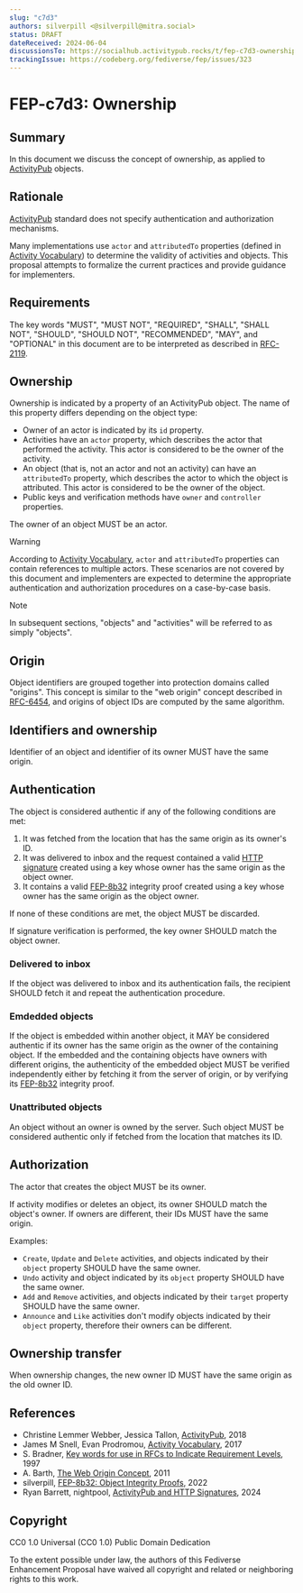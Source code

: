 ```yaml
---
slug: "c7d3"
authors: silverpill <@silverpill@mitra.social>
status: DRAFT
dateReceived: 2024-06-04
discussionsTo: https://socialhub.activitypub.rocks/t/fep-c7d3-ownership/4292
trackingIssue: https://codeberg.org/fediverse/fep/issues/323
---
```

# FEP-c7d3: Ownership

## Summary

In this document we discuss the concept of ownership, as applied to [ActivityPub] objects.

## Rationale

[ActivityPub] standard does not specify authentication and authorization mechanisms.

Many implementations use `actor` and `attributedTo` properties (defined in [Activity Vocabulary][ActivityVocabulary]) to determine the validity of activities and objects. This proposal attempts to formalize the current practices and provide guidance for implementers.

## Requirements

The key words "MUST", "MUST NOT", "REQUIRED", "SHALL", "SHALL NOT", "SHOULD", "SHOULD NOT", "RECOMMENDED", "MAY", and "OPTIONAL" in this document are to be interpreted as described in [RFC-2119].

## Ownership

Ownership is indicated by a property of an ActivityPub object. The name of this property differs depending on the object type:

- Owner of an actor is indicated by its `id` property.
- Activities have an `actor` property, which describes the actor that performed the activity. This actor is considered to be the owner of the activity.
- An object (that is, not an actor and not an activity) can have an `attributedTo` property, which describes the actor to which the object is attributed. This actor is considered to be the owner of the object.
- Public keys and verification methods have `owner` and `controller` properties.

The owner of an object MUST be an actor.

>[!WARNING]
> According to [Activity Vocabulary][ActivityVocabulary], `actor` and `attributedTo` properties can contain references to multiple actors. These scenarios are not covered by this document and implementers are expected to determine the appropriate authentication and authorization procedures on a case-by-case basis.

>[!NOTE]
> In subsequent sections, "objects" and "activities" will be referred to as simply "objects".

## Origin

Object identifiers are grouped together into protection domains called "origins". This concept is similar to the "web origin" concept described in [RFC-6454], and origins of object IDs are computed by the same algorithm.

## Identifiers and ownership

Identifier of an object and identifier of its owner MUST have the same origin.

## Authentication

The object is considered authentic if any of the following conditions are met:

1. It was fetched from the location that has the same origin as its owner's ID.
2. It was delivered to inbox and the request contained a valid [HTTP signature][HttpSig] created using a key whose owner has the same origin as the object owner.
3. It contains a valid [FEP-8b32] integrity proof created using a key whose owner has the same origin as the object owner.

If none of these conditions are met, the object MUST be discarded.

If signature verification is performed, the key owner SHOULD match the object owner.

### Delivered to inbox

If the object was delivered to inbox and its authentication fails, the recipient SHOULD fetch it and repeat the authentication procedure.

### Emdedded objects

If the object is embedded within another object, it MAY be considered authentic if its owner has the same origin as the owner of the containing object. If the embedded and the containing objects have owners with different origins, the authenticity of the embedded object MUST be verified independently either by fetching it from the server of origin, or by verifying its [FEP-8b32] integrity proof.

### Unattributed objects

An object without an owner is owned by the server. Such object MUST be considered authentic only if fetched from the location that matches its ID.

## Authorization

The actor that creates the object MUST be its owner.

If activity modifies or deletes an object, its owner SHOULD match the object's owner. If owners are different, their IDs MUST have the same origin.

Examples:

- `Create`, `Update` and `Delete` activities, and objects indicated by their `object` property SHOULD have the same owner.
- `Undo` activity and object indicated by its `object` property SHOULD have the same owner.
- `Add` and `Remove` activities, and objects indicated by their `target` property SHOULD have the same owner.
- `Announce` and `Like` activities don't modify objects indicated by their `object` property, therefore their owners can be different.

## Ownership transfer

When ownership changes, the new owner ID MUST have the same origin as the old owner ID.

## References

- Christine Lemmer Webber, Jessica Tallon, [ActivityPub][ActivityPub], 2018
- James M Snell, Evan Prodromou, [Activity Vocabulary][ActivityVocabulary], 2017
- S. Bradner, [Key words for use in RFCs to Indicate Requirement Levels][RFC-2119], 1997
- A. Barth, [The Web Origin Concept][RFC-6454], 2011
- silverpill, [FEP-8b32: Object Integrity Proofs][FEP-8b32], 2022
- Ryan Barrett, nightpool, [ActivityPub and HTTP Signatures][HttpSig], 2024

[ActivityPub]: https://www.w3.org/TR/activitypub/
[ActivityVocabulary]: https://www.w3.org/TR/activitystreams-vocabulary/
[RFC-2119]: https://tools.ietf.org/html/rfc2119.html
[RFC-6454]: https://www.rfc-editor.org/rfc/rfc6454.html
[FEP-8b32]: https://codeberg.org/fediverse/fep/src/branch/main/fep/8b32/fep-8b32.md
[HttpSig]: https://swicg.github.io/activitypub-http-signature/

## Copyright

CC0 1.0 Universal (CC0 1.0) Public Domain Dedication

To the extent possible under law, the authors of this Fediverse Enhancement Proposal have waived all copyright and related or neighboring rights to this work.
